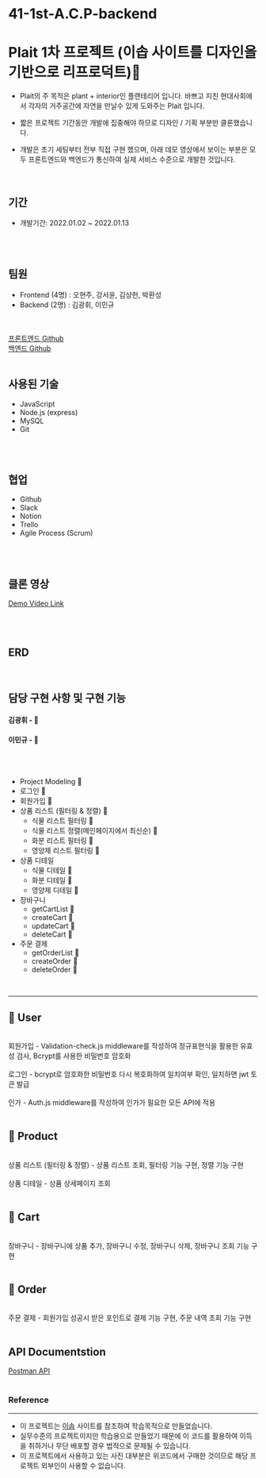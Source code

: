 # 41-1st-A.C.P-backend

# Plait 1차 프로젝트 (이솝 사이트를 디자인을 기반으로 리프로덕트)🥾
- Plait의 주 목적은 plant + interior인 플랜테리어 입니다. 바쁘고 지친 현대사회에서 각자의 거주공간에 자연을 만날수 있게 도와주는 Plait 입니다.

- 짧은 프로젝트 기간동안 개발에 집중해야 하므로 디자인 / 기획 부분만 클론했습니다.


- 개발은 초기 세팅부터 전부 직접 구현 했으며, 아래 데모 영상에서 보이는 부분은 모두 프론트엔드와 백엔드가 통신하여 실제 서비스 수준으로 개발한 것입니다.
<br />

## 기간

- 개발기간: 2022.01.02 ~ 2022.01.13
<br />
<br />


## 팀원

- Frontend (4명) : 오현주, 강서윤, 김상헌, 박환성
- Backend (2명)  : 김광휘, 이민규
<br />
<br />
<a href="https://github.com/wecode-bootcamp-korea/41-1st-A.C.P-frontend">프론트엔드 Github</a>
<br />
<a href="https://github.com/wecode-bootcamp-korea/41-1st-A.C.P-backend">  백엔드 Github</a>
<br />
<br />

## 사용된 기술
- JavaScript
- Node.js (express)
- MySQL
- Git
<br />
<br />


## 협업

- Github
- Slack
- Notion
- Trello
- Agile Process (Scrum)
<br />
<br />



## 클론 영상


<a href="">Demo Video Link</a>



<br />
<br />


## ERD

<img src=""/>

<br />
<br />


## 담당 구현 사항 및 구현 기능

#### 김광휘 - 🤖  

#### 이민규 - 🙂

<br />
<br />

- Project Modeling 🤖
- 로그인 🙂
- 회원가입 🤖
- 상품 리스트 (필터링 & 정렬) 🤖 
  - 식물 리스트 필터링 🤖
  - 식물 리스트 정렬(메인페이지에서 최신순) 🤖
  - 화분 리스트 필터링 🤖
  - 영양제 리스트 필터링 🤖
- 상품 디테일
  - 식물 디테일 🤖
  - 화분 디테일 🙂
  - 영양제 디테일 🤖
- 장바구니
  - getCartList 🙂
  - createCart 🤖
  - updateCart 🤖
  - deleteCart 🙂
- 주문 결제
  - getOrderList 🙂
  - createOrder 🤖
  - deleteOrder 🙂
<br />

---

## 🥾 User
<br />
회원가입 - Validation-check.js middleware를 작성하여 정규표현식을 활용한 유효성 검사, Bcrypt를 사용한 비밀번호 암호화
<br />
<br />
로그인 - bcrypt로 암호화한 비밀번호 다시 복호화하여 일치여부 확인, 일치하면 jwt 토큰 발급
<br />
<br />
인가 - Auth.js middleware를 작성하여 인가가 필요한 모든 API에 적용
<br />
<br />

## 🥾 Product
<br />
상품 리스트 (필터링 & 정렬) - 상품 리스트 조회, 필터링 기능 구현, 정렬 기능 구현
<br />
<br />
상품 디테일 - 상품 상세페이지 조회
<br />
<br />

## 🥾 Cart
<br />
장바구니 - 장바구니에 상품 추가, 장바구니 수정, 장바구니 삭제, 장바구니 조회 기능 구현
<br />
<br />

## 🥾 Order
<br />
주문 결제 - 회원가입 성공시 받은 포인트로 결제 기능 구현, 주문 내역 조회 기능 구현

<br />
<br />

## API Documentstion

<a href="https://documenter.getpostman.com/view/25063140/2s8ZDSckAU">Postman API</a>
<br />
<br />



### Reference
-----
- 이 프로젝트는 <a href="https://www.aesop.com/kr/">이솝</a> 사이트를 참조하여 학습목적으로 만들었습니다.
- 실무수준의 프로젝트이지만 학습용으로 만들었기 때문에 이 코드를 활용하여 이득을 취하거나 무단 배포할 경우 법적으로 문제될 수 있습니다.
- 이 프로젝트에서 사용하고 있는 사진 대부분은 위코드에서 구매한 것이므로 해당 프로젝트 외부인이 사용할 수 없습니다.
